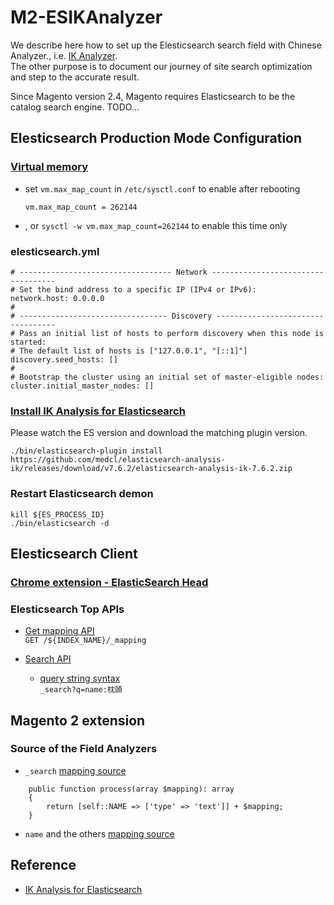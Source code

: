# M2-ESIKAnalyzer

We describe here how to set up the Elesticsearch search field with Chinese Analyzer., i.e. [IK Analyzer](https://github.com/medcl/elasticsearch-analysis-ik/tree/master).  
The other purpose is to document our journey of site search optimization and step to the accurate result.

Since Magento version 2.4, Magento requires Elasticsearch to be the catalog search engine. 
TODO...

## Elesticsearch Production Mode Configuration

### [Virtual memory](https://www.elastic.co/guide/en/elasticsearch/reference/current/vm-max-map-count.html)

* set `vm.max_map_count` in `/etc/sysctl.conf` to enable after rebooting
  ```
  vm.max_map_count = 262144
  ```

* , or `sysctl -w vm.max_map_count=262144` to enable this time only


### elesticsearch.yml
```
# ---------------------------------- Network -----------------------------------
# Set the bind address to a specific IP (IPv4 or IPv6):
network.host: 0.0.0.0
#
# --------------------------------- Discovery ----------------------------------
# Pass an initial list of hosts to perform discovery when this node is started:
# The default list of hosts is ["127.0.0.1", "[::1]"]
discovery.seed_hosts: [] 
#
# Bootstrap the cluster using an initial set of master-eligible nodes:
cluster.initial_master_nodes: []
```

### [Install IK Analysis for Elasticsearch](https://github.com/medcl/elasticsearch-analysis-ik/tree/v7.6.2#install)
Please watch the ES version and download the matching plugin version.
```
./bin/elasticsearch-plugin install https://github.com/medcl/elasticsearch-analysis-ik/releases/download/v7.6.2/elasticsearch-analysis-ik-7.6.2.zip
```

### Restart Elasticsearch demon
```
kill ${ES_PROCESS_ID}
./bin/elasticsearch -d
```

## Elesticsearch Client
### [Chrome extension - ElasticSearch Head](https://chrome.google.com/webstore/detail/elasticsearch-head/ffmkiejjmecolpfloofpjologoblkegm)
### Elesticsearch Top APIs 
* [Get mapping API](https://www.elastic.co/guide/en/elasticsearch/reference/current/indices-get-mapping.html#indices-get-mapping)  
  `GET /${INDEX_NAME}/_mapping`
  
* [Search API](https://www.elastic.co/guide/en/elasticsearch/reference/current/search-search.html#search-search)  
  * [query string syntax](https://www.elastic.co/guide/en/elasticsearch/reference/current/query-dsl-query-string-query.html#query-string-syntax)    
  `_search?q=name:枕頭`
  


## Magento 2 extension
### Source of the Field Analyzers 
* `_search` [mapping source](https://github.com/magento/magento2/blob/2.4.2/app/code/Magento/Elasticsearch/Model/Adapter/FieldMapper/AddDefaultSearchField.php#L29-L32)
```
    public function process(array $mapping): array
    {
        return [self::NAME => ['type' => 'text']] + $mapping;
    }
```

* `name` and the others [mapping source](https://github.com/magento/magento2/blob/2.4.2/app/code/Magento/Elasticsearch/Model/Adapter/FieldMapper/Product/FieldProvider/StaticField.php#L202-L216)


## Reference 
* [IK Analysis for Elasticsearch](https://github.com/medcl/elasticsearch-analysis-ik/tree/v7.6.2)

